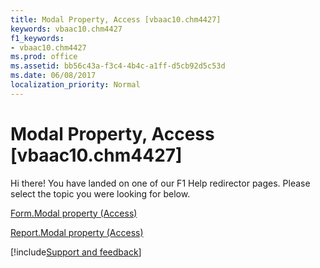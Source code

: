 ```yaml
---
title: Modal Property, Access [vbaac10.chm4427]
keywords: vbaac10.chm4427
f1_keywords:
- vbaac10.chm4427
ms.prod: office
ms.assetid: bb56c43a-f3c4-4b4c-a1ff-d5cb92d5c53d
ms.date: 06/08/2017
localization_priority: Normal
---
```



# Modal Property, Access [vbaac10.chm4427]

Hi there! You have landed on one of our F1 Help redirector pages. Please select the topic you were looking for below.

[Form.Modal property (Access)](http://msdn.microsoft.com/library/a36b42f6-9d97-acea-cda3-2f380a3270c2%28Office.15%29.aspx)

[Report.Modal property (Access)](http://msdn.microsoft.com/library/654ff830-c8d9-5bd9-1ec6-61ee6546b4db%28Office.15%29.aspx)

[!include[Support and feedback](~/includes/feedback-boilerplate.md)]